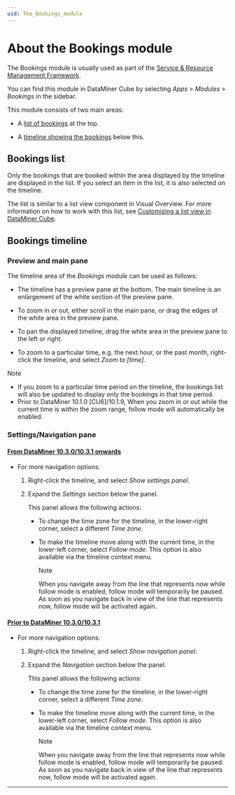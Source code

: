 ```yaml
---
uid: The_Bookings_module
---
```


# About the Bookings module

The Bookings module is usually used as part of the [Service & Resource Management Framework](xref:About_SRM).

You can find this module in DataMiner Cube by selecting *Apps* > *Modules* > *Bookings* in the sidebar.

This module consists of two main areas:

- A [list of bookings](#bookings-list) at the top.

- A [timeline showing the bookings](#bookings-timeline) below this.

## Bookings list

Only the bookings that are booked within the area displayed by the timeline are displayed in the list. If you select an item in the list, it is also selected on the timeline.

The list is similar to a list view component in Visual Overview. For more information on how to work with this list, see [Customizing a list view in DataMiner Cube](xref:Creating_a_list_view#customizing-a-list-view-in-dataminer-cube).

## Bookings timeline

### Preview and main pane

The timeline area of the *Bookings* module can be used as follows:

- The timeline has a preview pane at the bottom. The main timeline is an enlargement of the white section of the preview pane.

- To zoom in or out, either scroll in the main pane, or drag the edges of the white area in the preview pane.

- To pan the displayed timeline, drag the white area in the preview pane to the left or right.

- To zoom to a particular time, e.g. the next hour, or the past month, right-click the timeline, and select *Zoom to \[time\]*.

> [!NOTE]
>
> - If you zoom to a particular time period on the timeline, the bookings list will also be updated to display only the bookings in that time period.
> - Prior to DataMiner 10.1.0 \[CU6\]/10.1.9, When you zoom in or out while the current time is within the zoom range, follow mode will automatically be enabled.

### Settings/Navigation pane

#### [From DataMiner 10.3.0/10.3.1 onwards](#tab/tabid-1)

- For more navigation options:

  1. Right-click the timeline, and select *Show settings panel*.

  1. Expand the *Settings* section below the panel.

     This panel allows the following actions:

     - To change the time zone for the timeline, in the lower-right corner, select a different *Time zone*.

     - To make the timeline move along with the current time, in the lower-left corner, select *Follow mode*. This option is also available via the timeline context menu.

       > [!NOTE]
       > When you navigate away from the line that represents now while follow mode is enabled, follow mode will temporarily be paused. As soon as you navigate back in view of the line that represents now, follow mode will be activated again.

#### [Prior to DataMiner 10.3.0/10.3.1](#tab/tabid-2)

- For more navigation options:

  1. Right-click the timeline, and select *Show navigation panel*.

  1. Expand the *Navigation* section below the panel.

     This panel allows the following actions:

     - To change the time zone for the timeline, in the lower-right corner, select a different *Time zone*.

     - To make the timeline move along with the current time, in the lower-left corner, select *Follow mode*. This option is also available via the timeline context menu.

       > [!NOTE]
       > When you navigate away from the line that represents now while follow mode is enabled, follow mode will temporarily be paused. As soon as you navigate back in view of the line that represents now, follow mode will be activated again.

***
